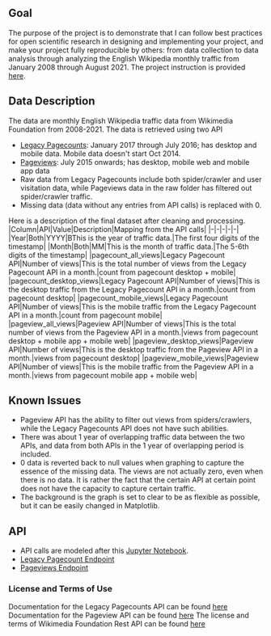 ## Goal
The purpose of the project is to demonstrate that I can follow best practices for open scientific research in designing and implementing your project, and make your project fully reproducible by others: from data collection to data analysis through analyzing the English Wikipedia monthly traffic from January 2008 through August 2021. The project instruction is provided [here](https://docs.google.com/document/d/1groRZyhgOwBxlSyE4vKEhYa-khKet8iWVaVDAgOH_Y4/edit#).


## Data Description
The data are monthly English Wikipedia traffic data from Wikimedia Foundation from 2008-2021. The data is retrieved using two API 
- [Legacy Pagecounts](https://wikitech.wikimedia.org/wiki/Analytics/AQS/Legacy_Pagecounts): January 2017 through July 2016; has desktop and mobile data. Mobile data doesn't start Oct 2014.
- [Pageviews](https://wikitech.wikimedia.org/wiki/Analytics/AQS/Pageviews): July 2015 onwards; has desktop, mobile web and mobile app data
- Raw data from Legacy Pagecounts include both spider/crawler and user visitation data, while Pageviews data in the raw folder has filtered out spider/crawler traffic.
- Missing data (data without any entries from API calls) is replaced with 0.

Here is a description of the final dataset after cleaning and processing.
|Column|API|Value|Description|Mapping from the API calls|
|-|-|-|-|-|
|Year|Both|YYYY|BThis is the year of traffic data.|The first four digits of the timestamp|
|Month|Both|MM|This is the month of traffic data.|The 5-6th digits of the timestamp|
|pagecount_all_views|Legacy Pagecount API|Number of views|This is the total number of views from the Legacy Pagecount API in a month.|count from pagecount desktop + mobile|
|pagecount_desktop_views|Legacy Pagecount API|Number of views|This is the desktop traffic from the Legacy Pagecount API in a month.|count from pagecount desktop|
|pagecount_mobile_views|Legacy Pagecount API|Number of views|This is the mobile traffic from the Legacy Pagecount API in a month.|count from pagecount mobile|
|pageview_all_views|Pageview API|Number of views|This is the total number of views from the Pageview API in a month.|views from pagecount desktop + mobile app + mobile web|
|pageview_desktop_views|Pageview API|Number of views|This is the desktop traffic from the Pageview API in a month.|views from pagecount desktop|
|pageview_mobile_views|Pageview API|Number of views|This is the mobile traffic from the Pageview API in a month.|views from pagecount mobile app + mobile web|



## Known Issues

- Pageview API has the ability to filter out views from spiders/crawlers, while the Legacy Pagecounts API does not have such abilities. 
- There was about 1 year of overlapping traffic data between the two APIs, and data from both APIs in the 1 year of overlapping period is included.
- 0 data is reverted back to null values when graphing to capture the essence of the missing data. The views are not actually zero, even when there is no data. It is rather the fact that the certain API at certain point does not have the capacity to capture certain traffic.
- The background is the graph is set to clear to be as flexible as possible, but it can be easily changed in Matplotlib.

## API

- API calls are modeled after this [Jupyter Notebook](https://public.paws.wmcloud.org/User:Jtmorgan/data512_a1_example.ipynb).
- [Legacy Pagecount Endpoint](https://wikimedia.org/api/rest_v1/metrics/legacy/pagecounts/aggregate/{project}/{access-site}/{granularity}/{start}/{end})
- [Pageviews Endpoint](https://wikimedia.org/api/rest_v1/metrics/pageviews/aggregate/{project}/{access}/{agent}/{granularity}/{start}/{end})

### License and Terms of Use
Documentation for the Legacy Pagecounts API can be found [here](https://wikitech.wikimedia.org/wiki/Analytics/AQS/Legacy_Pagecounts) 
Documentation for the Pageview API can be found [here](https://wikitech.wikimedia.org/wiki/Analytics/AQS/Pageviews) 
The license and terms of Wikimedia Foundation Rest API can be found [here](https://www.mediawiki.org/wiki/REST_API#Terms_and_conditions)
